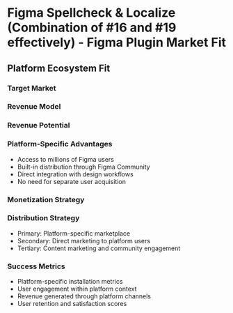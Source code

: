 # Figma Spellcheck & Localize (Combination of #16 and #19 effectively) - Figma Plugin Market Fit

## Platform Ecosystem Fit

### Target Market


### Revenue Model


### Revenue Potential


### Platform-Specific Advantages
- Access to millions of Figma users
- Built-in distribution through Figma Community
- Direct integration with design workflows
- No need for separate user acquisition

### Monetization Strategy


### Distribution Strategy
- Primary: Platform-specific marketplace
- Secondary: Direct marketing to platform users
- Tertiary: Content marketing and community engagement

### Success Metrics
- Platform-specific installation metrics
- User engagement within platform context
- Revenue generated through platform channels
- User retention and satisfaction scores
